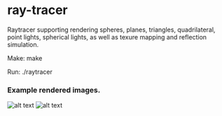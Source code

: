 # ray-tracer

Raytracer supporting rendering spheres, planes, triangles, quadrilateral, point lights, spherical lights, as well as texure mapping and reflection simulation.

Make: make

Run: ./raytracer

### Example rendered images.
![alt text](https://github.com/XikaiZhao/ray-tracer/blob/master/test.bmp)
![alt text](https://github.com/XikaiZhao/ray-tracer/blob/master/test6.bmp)

